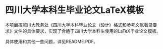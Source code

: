 四川大学本科生毕业论文LaTeX模板
===================
本项目按照川大教务处《四川大学本科毕业论文（设计）格式和参考文献著录要求》文件的具体要求，实现了合适于四川大学本科生使用的LaTeX毕业论文模板。

具体使用和其他一些问题，详见README.PDF。